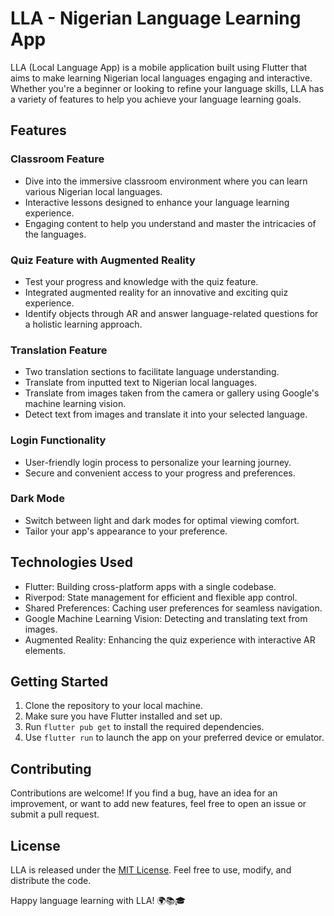 # LLA - Nigerian Language Learning App

LLA (Local Language App) is a mobile application built using Flutter that aims to make learning Nigerian local languages engaging and interactive. Whether you're a beginner or looking to refine your language skills, LLA has a variety of features to help you achieve your language learning goals.

## Features

### Classroom Feature

- Dive into the immersive classroom environment where you can learn various Nigerian local languages.
- Interactive lessons designed to enhance your language learning experience.
- Engaging content to help you understand and master the intricacies of the languages.

### Quiz Feature with Augmented Reality

- Test your progress and knowledge with the quiz feature.
- Integrated augmented reality for an innovative and exciting quiz experience.
- Identify objects through AR and answer language-related questions for a holistic learning approach.

### Translation Feature

- Two translation sections to facilitate language understanding.
- Translate from inputted text to Nigerian local languages.
- Translate from images taken from the camera or gallery using Google's machine learning vision.
- Detect text from images and translate it into your selected language.

### Login Functionality

- User-friendly login process to personalize your learning journey.
- Secure and convenient access to your progress and preferences.

### Dark Mode

- Switch between light and dark modes for optimal viewing comfort.
- Tailor your app's appearance to your preference.

## Technologies Used

- Flutter: Building cross-platform apps with a single codebase.
- Riverpod: State management for efficient and flexible app control.
- Shared Preferences: Caching user preferences for seamless navigation.
- Google Machine Learning Vision: Detecting and translating text from images.
- Augmented Reality: Enhancing the quiz experience with interactive AR elements.

## Getting Started

1. Clone the repository to your local machine.
2. Make sure you have Flutter installed and set up.
3. Run `flutter pub get` to install the required dependencies.
4. Use `flutter run` to launch the app on your preferred device or emulator.

## Contributing

Contributions are welcome! If you find a bug, have an idea for an improvement, or want to add new features, feel free to open an issue or submit a pull request.

## License

LLA is released under the [MIT License](LICENSE). Feel free to use, modify, and distribute the code.

Happy language learning with LLA! 🌍📚🎓
